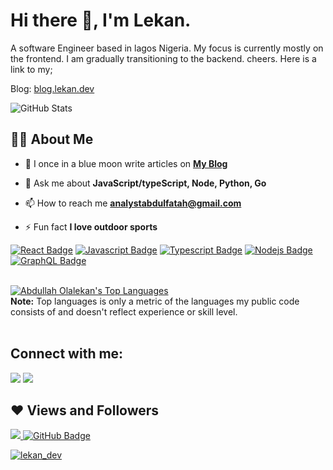 ### <h1> Hi there 👋, I'm Lekan. </h1>
A software Engineer based in lagos Nigeria. My focus is currently mostly on the frontend. I am gradually transitioning to the backend. cheers. 
Here is a link to my;
<div> Blog: <a href="https://blog.lekan.dev/" target="_blank"> blog.lekan.dev</a></div>

![GitHub Stats](https://github-readme-stats.vercel.app/api?username=olaleykhan&&show_icons=true&title_color=000&icon_color=639a30&text_color=000&bg_color=ffffff)


## 🙋‍♂️ About Me

- 📝 I once in a blue moon write articles on **[My Blog](https://blog.lekan.dev/)**

- 💬 Ask me about **JavaScript/typeScript, Node, Python, Go**

- 📫 How to reach me **analystabdulfatah@gmail.com**

- ⚡ Fun fact **I love outdoor sports**



[![React Badge](https://img.shields.io/badge/-React-61DBFB?style=for-the-badge&labelColor=black&logo=react&logoColor=61DBFB)](#)  [![Javascript Badge](https://img.shields.io/badge/-Javascript-F0DB4F?style=for-the-badge&labelColor=black&logo=javascript&logoColor=F0DB4F)](#) [![Typescript Badge](https://img.shields.io/badge/-Typescript-007acc?style=for-the-badge&labelColor=black&logo=typescript&logoColor=007acc)](#) [![Nodejs Badge](https://img.shields.io/badge/-Nodejs-3C873A?style=for-the-badge&labelColor=black&logo=node.js&logoColor=3C873A)](#) [![GraphQL Badge](https://img.shields.io/badge/-GraphQl-e535ab?style=for-the-badge&labelColor=black&logo=node.js&logoColor=e535ab)](#)
<br/>


  <br/>
  <a href="https://github.com/olaleykhan/github-readme-stats"><img alt="Abdullah Olalekan's Top Languages" src="https://github-readme-stats.vercel.app/api/top-langs/?username=olaleykhan&langs_count=8&count_private=true&layout=compact&theme=react&hide_border=true&bg_color=639a30" /></a>
  <br/>
  <b>Note:</b> Top languages is only a metric of the languages my public code consists of and doesn't reflect experience or skill level.


<br/>
<br/>

## Connect with me:
<p align="left">

<a href = "https://twitter.com/"><img src="https://img.icons8.com/fluent/48/000000/twitter.png"/></a>
<a href = "https://www.instagram.com/olaleykhan/"><img src="https://img.icons8.com/fluent/48/000000/instagram-new.png"/></a>
<!-- <a href = "https://www.youtube.com/channel/UC-NXT1lYAOPa3lrgWXqvuHA"><img src="https://img.icons8.com/color/48/000000/youtube-play.png"/></a> -->

</p>

## ❤ Views and Followers
<a href="https://github.com/Meghna-DAS/github-profile-views-counter">
    <img src="https://komarev.com/ghpvc/?username=olaleykhan">
</a>
<a href="https://github.com/olaleykhan?tab=followers"><img src="https://img.shields.io/github/followers/olaleykhan?label=Followers&style=social" alt="GitHub Badge"></a>

<p align="left"> <a href="https://twitter.com/lekan_dev" target="blank"><img src="https://img.shields.io/twitter/follow/lekan_dev?logo=twitter&style=for-the-badge" alt="lekan_dev" /></a> </p>
